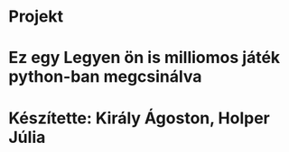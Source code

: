# Projekt
# Ez egy Legyen ön is milliomos játék python-ban megcsinálva
# Készítette: Király Ágoston, Holper Júlia